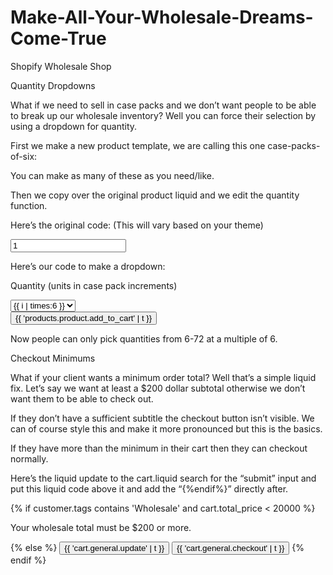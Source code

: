 # Make-All-Your-Wholesale-Dreams-Come-True
Shopify Wholesale Shop

Quantity Dropdowns

What if we need to sell in case packs and we don’t want people to be able to break up our wholesale inventory? Well you can force their selection by using a dropdown for quantity. 


First we make a new product template, we are calling this one case-packs-of-six:

You can make as many of these as you need/like. 

Then we copy over the original product liquid and we edit the quantity function. 

Here’s the original code: (This will vary based on your theme)


<div class="qty"> <a class="minus_btn" ></a>
                      <input type="text" id="quantity" name="quantity" class="txtbox" value="1" min="1">
                      <a class="plus_btn" ></a> 
                    </div>

 
Here’s our code to make a dropdown: 

 <div class="units_in_case_packs"> 
                          <p> Quantity (units in case pack increments)</p></div>
                          <div class="quantity_dropdown"><!--style class for the dropdown>-->
                     <label for="qty"></label>
					<select id="quantity" name="quantity">
						{% for i in (1..12) %} <!-- i is the interval value that we are going to multiplying. -->
                      <option value="{{ i | times:6}}">{{ i | times:6 }}</option> <!-- we use a multiple that corresponds to your case pack in this case we have packs of 6 but you can use any multiple. -->
							{% endfor %}
								</select></div>
                      <input type="submit" name="add" class="btn_c" id="addToCart" value="{{ 'products.product.add_to_cart' | t }}">


Now people can only pick quantities from 6-72 at a multiple of 6. 

Checkout Minimums 

What if your client wants a minimum order total? Well that’s a simple liquid fix. Let’s say we want at least a $200 dollar subtotal otherwise we don’t want them to be able to check out. 

If they don’t have a sufficient subtitle the checkout button isn’t visible. We can of course style this and make it more pronounced but this is the basics. 

If they have more than the minimum in their cart then they can checkout normally. 

Here’s the liquid update to the cart.liquid search for the “submit” input and put this liquid code above it and add the “{%endif%}” directly after. 

{% if customer.tags contains 'Wholesale' and cart.total_price < 20000 %}
        <p> Your wholesale total must be $200 or more.</p>
         {% else %}
          <input type="submit" name="update" class="btn--secondary update-cart" value="{{ 'cart.general.update' | t }}">
          <input type="submit" name="checkout" class="btn checkout" value="{{ 'cart.general.checkout' | t }}">
			{% endif %}
